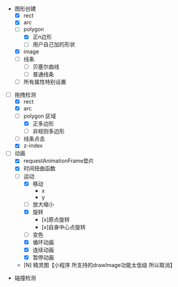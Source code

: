 #

- 图形创建
    - [x] rect
    - [x] arc
    - [ ] polygon
        - [x] 正n边形
        - [ ] 用户自己加的形状
    -  [x] image
    -  [ ] 线条    
        -  [ ] 贝塞尔曲线
        -  [ ] 普通线条
    - [ ] 所有属性特别设置
-  [ ] 拖拽检测
    -  [x] rect
    -  [x] arc
    -  [ ] polygon 区域 
        -  [x] 正多边形
        -  [ ] 非规则多边形
    -  [ ] 线条点击
    -  [x] z-index
-  [ ] 动画
    -  [x] requestAnimationFrame垫片
    -  [x] 时间扭曲函数
    -  [ ] 运动
        -  [x] 移动
            -  x
            -  y
        -  [ ] 放大缩小
        -  [x] 旋转
            -  [x]原点旋转
            -  [x]自身中心点旋转
        -  [ ] 变色
        -  [x] 循环动画
        -  [x] 连续动画 
        -  [x] 暂停动画
    -  [N] 精灵图【小程序 所支持的drawImage功能太低级 所以取消】

- 碰撞检测
